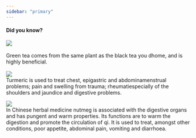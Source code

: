 ```yaml
---
sidebar: "primary"
---
```

#### Did you know?

<img class="img-responsive" src="/images/greentea.jpg"><br><br>
Green tea comes from the same plant as the black tea you dhome, and is highly beneficial.<br><br>
<img class="img-responsive" src="/images/turmeric.jpg"><br>
Turmeric is used to treat chest, epigastric and abdominamenstrual problems; pain and swelling from trauma; rheumatiespecially of the shoulders and jaundice and digestive problems.

<img class="img-responsive" src="/images/nutmeg.jpg"><br>
In Chinese herbal medicine nutmeg is associated with the digestive organs and has pungent and warm properties. Its functions are to warm the digestion and promote the circulation of qi. It is used to treat, amongst other conditions, poor appetite, abdominal pain, vomiting and diarrhoea.
